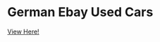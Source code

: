 # German Ebay Used Cars

[View Here!](https://nbviewer.jupyter.org/github/epatter1/ebay_car_sales/blob/master/Exploring%20Ebay%20Car%20Sales%20Data.ipynb)
